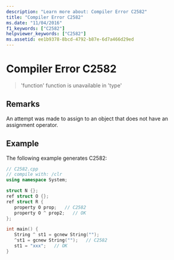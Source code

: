 ```yaml
---
description: "Learn more about: Compiler Error C2582"
title: "Compiler Error C2582"
ms.date: "11/04/2016"
f1_keywords: ["C2582"]
helpviewer_keywords: ["C2582"]
ms.assetid: ee1b9378-8bcd-4792-b87e-6d7a466d29ed
---
```

# Compiler Error C2582

> 'function' function is unavailable in 'type'

## Remarks

An attempt was made to assign to an object that does not have an assignment operator.

## Example

The following example generates C2582:

```cpp
// C2582.cpp
// compile with: /clr
using namespace System;

struct N {};
ref struct O {};
ref struct R {
   property O prop;   // C2582
   property O ^ prop2;   // OK
};

int main() {
   String ^ st1 = gcnew String("");
   ^st1 = gcnew String("");   // C2582
   st1 = "xxx";   // OK
}
```

